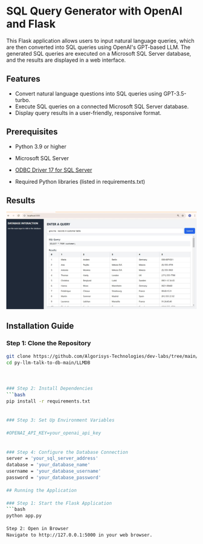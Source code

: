 
# SQL Query Generator with OpenAI and Flask

This Flask application allows users to input natural language queries, which are then converted into SQL queries using OpenAI's GPT-based LLM. The generated SQL queries are executed on a Microsoft SQL Server database, and the results are displayed in a web interface.

## Features

- Convert natural language questions into SQL queries using GPT-3.5-turbo.
- Execute SQL queries on a connected Microsoft SQL Server database.
- Display query results in a user-friendly, responsive format.

## Prerequisites

- Python 3.9 or higher
- Microsoft SQL Server
- [ODBC Driver 17 for SQL Server](https://learn.microsoft.com/en-us/sql/connect/odbc/download-odbc-driver-for-sql-server)

- Required Python libraries (listed in requirements.txt)


## Results

![Demo Image](https://raw.githubusercontent.com/Algorisys-Technologies/dev-labs/main/Roshan-Mundekar/py-llm-talk-to-db-main/LLMDB/demo.JPG)


## Installation Guide



### Step 1: Clone the Repository
```bash
git clone https://github.com/Algorisys-Technologies/dev-labs/tree/main/Roshan-Mundekar/py-llm-talk-to-db-main/LLMDB
cd py-llm-talk-to-db-main/LLMDB



### Step 2: Install Dependencies
```bash
pip install -r requirements.txt


### Step 3: Set Up Environment Variables

#OPENAI_API_KEY=your_openai_api_key


### Step 4: Configure the Database Connection
server = 'your_sql_server_address'
database = 'your_database_name'
username = 'your_database_username'
password = 'your_database_password'

## Running the Application

### Step 1: Start the Flask Application
```bash
python app.py

Step 2: Open in Browser
Navigate to http://127.0.0.1:5000 in your web browser.

